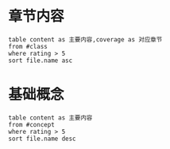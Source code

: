# 章节内容
```dataview
table content as 主要内容,coverage as 对应章节
from #class  
where rating > 5
sort file.name asc
```




# 基础概念
```dataview
table content as 主要内容
from #concept   
where rating > 5
sort file.name desc
```